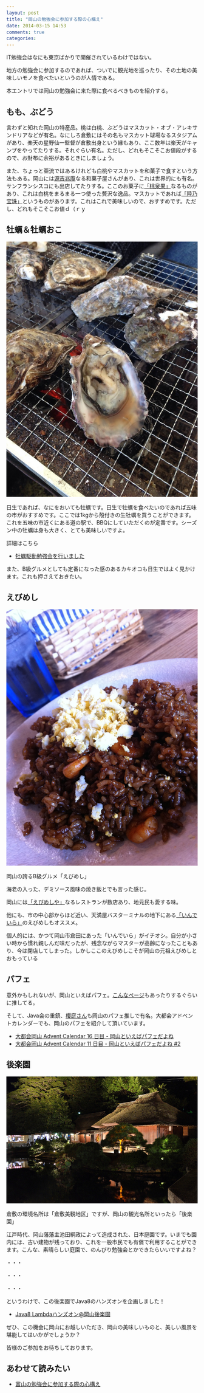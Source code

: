 ```yaml
---
layout: post
title: "岡山の勉強会に参加する際の心構え"
date: 2014-03-15 14:53
comments: true
categories: 
---
```


IT勉強会はなにも東京ばかりで開催されているわけではない。

地方の勉強会に参加するのであれば、ついでに観光地を巡ったり、その土地の美味しいモノを食べたいというのが人情である。

本エントリでは岡山の勉強会に来た際に食べるべきものを紹介する。

## もも、ぶどう
言わずと知れた岡山の特産品。桃は白桃、ぶどうはマスカット・オブ・アレキサンドリアなどが有名。なにしろ倉敷にはその名もマスカット球場なるスタジアムがあり、楽天の星野仙一監督が倉敷出身という縁もあり、ここ数年は楽天がキャンプをやってたりする。それぐらい有名。ただし、どれもそこそこお値段がするので、お財布に余裕があるときにしましょう。

また、ちょっと亜流ではあるけれども白桃やマスカットを和菓子で食すという方法もある。岡山には[源吉兆庵](http://www.kitchoan.co.jp/site/index.html)なる和菓子屋さんがあり、これは世界的にも有名。サンフランシスコにも出店してたりする。ここのお菓子に[「桃泉果」](http://www.kitchoan.co.jp/site/products/sizen_products/tousenka.html)なるものがあり、これは白桃をまるまる一つ使った贅沢な逸品。マスカットであれば[「陸乃宝珠」](http://www.kitchoan.co.jp/site/products/sizen_products/rikunohouju.html)というものがあります。これはこれで美味しいので、おすすめです。ただし、どれもそこそこお値ｄ（ｒｙ

## 牡蠣＆牡蠣おこ

![oister](/images/20131223/oister.JPG)

日生であれば、なにをおいても牡蠣です。日生で牡蠣を食べたいのであれば五味の市がおすすめです。ここでは1kgから殻付きの生牡蠣を買うことができます。これを五味の市近くにある道の駅で、BBQにしていただくのが定番です。シーズン中の牡蠣は身も大きく、とても美味しいですよ。

詳細はこちら

- [牡蠣駆動勉強会を行いました](http://zephiransas.github.io/blog/2013/12/23/daitokai2013/)

また、B級グルメとしても定番になった感のあるカキオコも日生ではよく見かけます。これも押さえておきたい。

## えびめし

![えびめし](/images/20140315/ebimeshi.JPG)

岡山の誇るB級グルメ「えびめし」

海老の入った、デミソース風味の焼き飯とでも言った感じ。

岡山には[「えびめしや」](http://www.indeira.net/ebimeshiya/)なるレストランが数店あり、地元民も愛する味。

他にも、市の中心部からほど近い、天満屋バスターミナルの地下にある[「いんでいら」](http://tabelog.com/okayama/A3301/A330101/33009446/)のえびめしもオススメ。

個人的には、かつて岡山市倉田にあった「いんでいら」がイチオシ。自分が小さい時から慣れ親しんだ味だったが、残念ながらマスターが高齢になったこともあり、今は閉店してしまった。しかしここのえびめしこそが岡山の元祖えびめしとおもっている


## パフェ

意外かもしれないが、岡山といえばパフェ。[こんなページ](http://www.okayama-cci.or.jp/fruitparfait/)もあったりするぐらいに推してる。

そして、Java会の重鎮、[櫻庭さん](https://twitter.com/skrb)も岡山のパフェ推しで有名。大都会アドベントカレンダーでも、岡山のパフェを紹介して頂いています。

- [大都会岡山 Advent Calendar 16 日目 - 岡山といえばパフェだよね](http://www.javainthebox.com/2012/12/advent-calendar-16.html)
- [大都会岡山 Advent Calendar 11 日目 - 岡山といえばパフェだよね #2](http://www.javainthebox.com/2013/12/advent-calendar-11-2.html)


## 後楽園

![廉池軒](/images/20140315/kourakuen.JPG)

倉敷の環境名所は「倉敷美観地区」ですが、岡山の観光名所といったら「後楽園」

江戸時代、岡山藩藩主池田綱政によって造成された、日本庭園です。いまでも園内には、古い建物が残っており、これを一般市民でも有償で利用することができます。こんな、素晴らしい庭園で、のんびり勉強会とかできたらいいですよね？

・・・

・・・

・・・

というわけで、この後楽園でJava8のハンズオンを企画しました！

- [Java8 Lambdaハンズオン@岡山後楽園](http://okajug.doorkeeper.jp/events/9692)

ぜひ、この機会に岡山にお越しいただき、岡山の美味しいものと、美しい風景を堪能してはいかがでしょうか？

皆様のご参加をお待ちしております。


## あわせて読みたい

- [富山の勉強会に参加する際の心構え](http://d.hatena.ne.jp/Nagise/20140313/1394717894)
